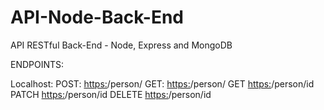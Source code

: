 # API-Node-Back-End
API RESTful Back-End - Node, Express and MongoDB 

ENDPOINTS:

Localhost:
POST: [https:](http://localhost:3000)/person/
GET: [https:](http://localhost:3000)/person/
GET [https:](http://localhost:3000)/person/id
PATCH [https:](http://localhost:3000)/person/id
DELETE [https:](http://localhost:3000)/person/id

